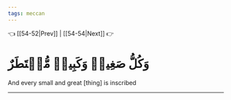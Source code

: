 ```yaml
---
tags: meccan
---
```


👈 [[54-52|Prev]] | [[54-54|Next]] 👉

# وَكُلُّ صَغِيرٖ وَكَبِيرٖ مُّسۡتَطَرٌ

And every small and great [thing] is inscribed

---

